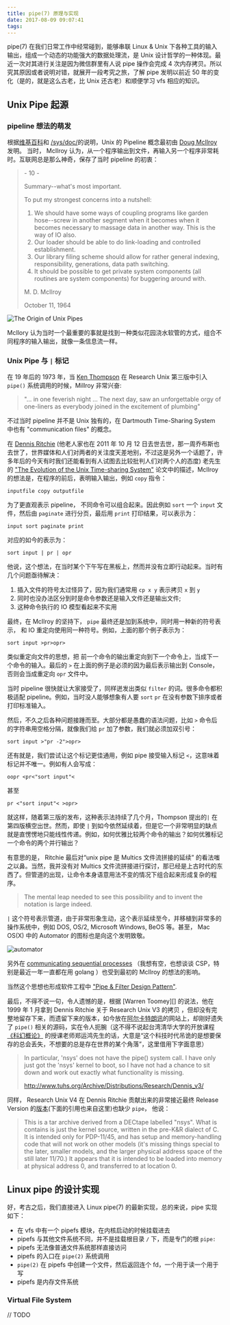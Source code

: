 ```yaml
---
title: pipe(7) 原理与实现
date: 2017-08-09 09:07:41
tags:
---
```


pipe(7) 在我们日常工作中经常碰到，能够串联 Linux & Unix 下各种工具的输入输出，组成一个动态的功能强大的数据处理流，是 Unix 设计哲学的一种体现。最近一次对其进行关注是因为微信群里有人说 pipe 操作会完成 4 次内存拷贝。所以究其原因或者说明对错，就展开一段考究之旅，了解 pipe 发明以前近 50 年的变化（是的，就是这么古老，比 Unix 还古老）和顺便学习 vfs 相应的知识。

## Unix Pipe 起源

### pipeline 想法的萌发

根据[维基百科][1]和 [/sys/doc/][2]的说明，Unix 的 Pipeline 概念最初由 [Doug McIlroy][] 发明。 当时， McIlroy 认为，从一个程序输出到文件，再输入另一个程序非常耗时。互联网总是那么神奇，保存了当时 pipeline 的初衷：

> \- 10 -
>
>  Summary--what's most important.
>
>    To put my strongest concerns into a nutshell:
> 1. We should have some ways of coupling programs like
garden hose--screw in another segment when it becomes when
it becomes necessary to massage data in another way.
This is the way of IO also.
> 2. Our loader should be able to do link-loading and
controlled establishment.
> 3. Our library filing scheme should allow for rather
general indexing, responsibility, generations, data path
switching.
> 4. It should be possible to get private system components
(all routines are system components) for buggering around with.
>
> M. D. McIlroy
>
> October 11, 1964 


![The Origin of Unix Pipes](http://doc.cat-v.org/unix/pipes/pipe.png)

McIlory 认为当时一个最重要的事就是找到一种类似花园浇水软管的方式，组合不同程序的输入输出，就像一条信息流一样。

### Unix Pipe 与 `|` 标记

在 19 年后的 1973 年，当 [Ken Thompson][kt] 在 Research Unix 第三版中引入 `pipe()` 系统调用的时候，MiIlroy 非常兴奋:

> "... in one feverish night ... The next day, saw an unforgettable orgy of one-liners as everybody joined in the excitement of plumbing"

不过当时 pipeline 并不是 Unix 独有的，在 Dartmouth Time-Sharing System 中也有 "communication files" 的概念。

在 [Dennis Ritchie][] (他老人家也在 2011 年 10 月 12 日去世去世，那一周乔布斯也去世了，世界媒体和人们对两者的关注度天差地别，不过这是另外一个话题了，许多年后的今天有时我们还能看到有人试图去比较批判人们对两个人的态度) 老先生的 ["The Evolution of the Unix Time-sharing System"][evolutionofunix] 论文中的描述，McIlroy 的想法是，在程序的前后，表明输入输出，例如 `copy` 指令：

    inputfile copy outputfile

为了更直观表示 pipeline， 不同命令可以组合起来。因此例如 `sort` 一个 `input` 文件，然后由 `paginate` 进行分页，最后用 `print` 打印结果，可以表示为：

    input sort paginate print

对应的如今的表示为：

    sort input | pr | opr

他说，这个想法，在当时某个下午写在黑板上，然而并没有立即行动起来。当时有几个问题亟待解决：

1. 插入文件的符号太过怪异了，因为我们通常用 `cp x y`  表示拷贝 `x` 到 `y`
2. 同时也没办法区分到时是命令参数还是输入文件还是输出文件; 
3. 这种命令执行的 IO 模型看起来不实用

最终，在 McIlroy 的坚持下， `pipe` 最终还是加到系统中，同时用一种新的符号表示， 和 IO 重定向使用同一种符号。例如，上面的那个例子表示为：

    sort input >pr>opr>

类似重定向文件的思想，把 前一个命令的输出重定向到下一个命令上，当成下一个命令的输入。最后的 `>` 在上面的例子是必须的因为最后表示输出到 Console，否则会当成重定向 `opr` 文件中。

当时 pipeline 很快就让大家接受了，同样迸发出类似 `filter` 的词。很多命令都积极适配 pipeline。例如，当时没人能够想象有人要 `sort` `pr` 在没有参数下排序或者打印标准输入。

然后，不久之后各种问题接踵而至。大部分都是愚蠢的语法问题，比如 `>` 命令后的字符串用空格分隔，就像我们给 `pr` 加了参数，我们就必须加双引号：

    sort input >"pr -2">opr>

还有就是，我们尝试让这个标记更佳通用，例如 pipe 接受输入标记 `<`，这意味着标记并不唯一。例如有人会写成：

    oopr <pr<"sort input"<

甚至

    pr <"sort input"< >opr>

就这样，随着第三版的发布，这种表示法持续了几个月，Thompson 提出的`|` 在第四版横空出世。然而，即使 `|` 到如今依然延续着，但是它一个非常明显的缺点就是直愣愣地只能线性传递。例如，如何优雅比较两个命令的输出？如何优雅标记一个命令的两个并行输出？

有意思的是， Ritchie 最后对“unix pipe 是 Multics 文件流拼接的延续” 的看法嗤之以鼻。当然，我并没有对 Multics 文件流拼接进行探讨，那已经是上古时代的东西了。但管道的出现，让命令本身语意用法不变的情况下组合起来形成复杂的程序。

> The mental leap needed to see this possibility and to invent the notation is large indeed.

`|` 这个符号表示管道，由于非常形象生动，这个表示延续至今，并移植到非常多的操作系统中，例如 DOS, OS/2, Microsoft Windows, BeOS 等。甚至， Mac OS(X) 中的 Automator 的图标也是向这个发明致敬。

![automator](https://www.blogcdn.com/www.tuaw.com/media/2012/12/automator.png)

另外在 [communicating sequential processes](https://en.wikipedia.org/wiki/Communicating_sequential_processes) （我想有空，也想谈谈 CSP，特别是最近一年一直都在用 golang ）也受到最初的 McIlroy 的想法的影响。

当然这个思想也形成软件工程中 ["Pipe & Filter Design Pattern"](https://en.wikipedia.org/wiki/Pipeline_(software)).

最后，不得不说一句，令人遗憾的是，根据 [Warren Toomey][] 的说法，他在 1999 年 1 月拿到 Dennis Ritchie 关于 Research Unix V3 的拷贝 ，但却没有完整地留存下来，而遗留下来的版本，如今放在[阿尔卡特朗讯][3]的网站上，却刚好遗失了 `pipe()` 相关的源码，实在令人扼腕（这不得不说起台湾清华大学的开放课程 [《科幻概论》][4] 的授课老师郑运鸿先生的话，大意是“这个科技时代吊诡的是想要保存的总会丢失，不想要的总是存在世界的某个角落”，这里借用下字面意思）

> In particular, 'nsys'
does not have the pipe() system call. I have only just got the 'nsys' kernel
to boot, so I have not had a chance to sit down and work out exactly what
functionality is missing.
>
> http://www.tuhs.org/Archive/Distributions/Research/Dennis_v3/

同样， Research Unix V4 在 Dennis Ritchie 贡献出来的非常接近最终 Release Version 的[版本][5](下面的引用也来自这里)也缺少 `pipe`， 他说：

> This is a tar archive derived from a DECtape labelled "nsys". 
What is contains is just the kernel source, written in the pre-K&R dialect of C. 
It is intended only for PDP-11/45, and has setup and memory-handling code that will not work on other models (it's missing things special to the later, smaller models, and the larger physical address space of the still later 11/70.) 
It appears that it is intended to be loaded into memory at physical address 0, and transferred to at location 0.
>

## Linux pipe 的设计实现

好，考古之后，我们直接进入 Linux pipe(7) 的最新实现，总的来说，pipe 实现如下：

- 在 vfs 中有一个 pipefs 模块，在内核启动的时候挂载进去
- pipefs 与其他文件系统不同，并不是挂载根目录 `/` 下，而是专门的根 `pipe:`
- pipefs 无法像普通文件系统那样直接访问
- pipefs 的入口在 `pipe(2)` 系统调用
- `pipe(2)` 在 pipefs 中创建一个文件，然后返回连个 fd，一个用于读一个用于写
- pipefs 是内存文件系统

### Virtual File System

// TODO


[1]: https://en.wikipedia.org/wiki/Pipeline_(Unix)  "Pipeline (Unix) - Wikipedia"
[2]: http://doc.cat-v.org/unix/pipes/ "The Origin of Unix Pipes"
[3]: http://www.tuhs.org/Archive/Distributions/Research/Dennis_v3/
[4]: http://ocw.nthu.edu.tw/ocw/index.php?page=course&cid=3 
[5]: http://minnie.tuhs.org/cgi-bin/utree.pl?file=V4
[Doug McIlroy]: http://genius.cat-v.org/doug-mcilroy/
[kt]: https://en.wikipedia.org/wiki/Ken_Thompson
[Dennis Ritchie]: https://en.wikipedia.org/wiki/Dennis_Ritchie
[evolutionofunix]:https://www.bell-labs.com/usr/dmr/www/hist.html
